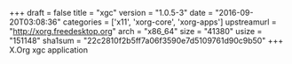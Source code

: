 +++
draft = false
title = "xgc"
version = "1.0.5-3"
date = "2016-09-20T03:08:36"
categories = ['x11', 'xorg-core', 'xorg-apps']
upstreamurl = "http://xorg.freedesktop.org"
arch = "x86_64"
size = "41380"
usize = "151148"
sha1sum = "22c2810f2b5ff7a06f3590e7d5109761d90c9b50"
+++
X.Org xgc application